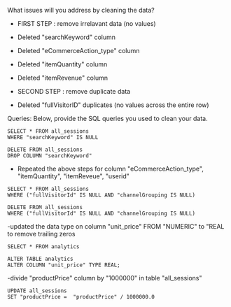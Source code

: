 What issues will you address by cleaning the data?
- FIRST STEP : remove irrelavant data (no values)
- Deleted "searchKeyword" column 
- Deleted "eCommerceAction_type" column 
- Deleted "itemQuantity" column
- Deleted "itemRevenue" column

 - SECOND STEP : remove duplicate data
 - Deleted "fullVisitorID" duplicates (no values across the entire row)

Queries:
Below, provide the SQL queries you used to clean your data.
```
SELECT * FROM all_sessions 
WHERE "searchKeyword" IS NULL 

DELETE FROM all_sessions
DROP COLUMN "searchKeyword"  
```
- Repeated the above steps for column "eCommerceAction_type", "itemQuantity", "itemReveue", "userid" 

```
SELECT * FROM all_sessions 
WHERE ("fullVisitorId" IS NULL AND "channelGrouping IS NULL)

DELETE FROM all_sessions 
WHERE ("fullVisitorId" IS NULL AND "channelGrouping IS NULL)
```
-updated the data type on column "unit_price" FROM "NUMERIC" to "REAL to remove trailing zeros

```
SELECT * FROM analytics

ALTER TABLE analytics
ALTER COLUMN "unit_price" TYPE REAL;
```

-divide "productPrice" column by "1000000" in table "all_sessions"

```
UPDATE all_sessions
SET "productPrice =  "productPrice" / 1000000.0
```